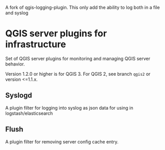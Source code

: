 A fork of qgis-logging-plugin. This only add the ability to log both in a file and syslog

# QGIS server plugins for infrastructure

Set of QGIS server plugins for monitoring and managing QGIS server behavior.

Version 1.2.0 or higher is for QGIS 3. For QGIS 2, see branch `qgis2` or version <=1.1.x. 

## Syslogd

A plugin filter for logging into syslog as json data for using in logstash/elasticsearch

## Flush

A plugin filter for removing server config cache entry.
